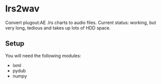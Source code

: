 # lrs2wav
Convert plugout:AE .lrs charts to audio files.
Current status: working, but very long, tedious and takes up lots of HDD space.

## Setup
You will need the following modules:

* lxml 
* pydub 
* numpy 

